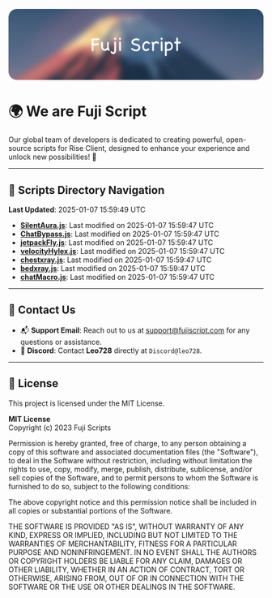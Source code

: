 ![Banner](.github/b.webp)

# 🌍 **We are Fuji Script**

Our global team of developers is dedicated to creating powerful, open-source scripts for Rise Client, designed to enhance your experience and unlock new possibilities! 🌟

---
<!-- SCRIPTS_NAVIGATION_START -->
## 📂 **Scripts Directory Navigation**

**Last Updated**: 2025-01-07 15:59:49 UTC

- **[SilentAura.js](scripts/SilentAura.js)**: Last modified on 2025-01-07 15:59:47 UTC
- **[ChatBypass.js](scripts/ChatBypass.js)**: Last modified on 2025-01-07 15:59:47 UTC
- **[jetpackFly.js](scripts/jetpackFly.js)**: Last modified on 2025-01-07 15:59:47 UTC
- **[velocityHylex.js](scripts/velocityHylex.js)**: Last modified on 2025-01-07 15:59:47 UTC
- **[chestxray.js](scripts/chestxray.js)**: Last modified on 2025-01-07 15:59:47 UTC
- **[bedxray.js](scripts/bedxray.js)**: Last modified on 2025-01-07 15:59:47 UTC
- **[chatMacro.js](scripts/chatMacro.js)**: Last modified on 2025-01-07 15:59:47 UTC

<!-- SCRIPTS_NAVIGATION_END -->

---

## 💬 **Contact Us**  
- 📬 **Support Email**: Reach out to us at [support@fujiscript.com](mailto:support@fujiscript.com) for any questions or assistance.  
- 💬 **Discord**: Contact **Leo728** directly at `Discord@leo728`.

---

## 📜 **License**

This project is licensed under the MIT License.  

**MIT License**  
Copyright (c) 2023 Fuji Scripts  

Permission is hereby granted, free of charge, to any person obtaining a copy of this software and associated documentation files (the "Software"), to deal in the Software without restriction, including without limitation the rights to use, copy, modify, merge, publish, distribute, sublicense, and/or sell copies of the Software, and to permit persons to whom the Software is furnished to do so, subject to the following conditions:  

The above copyright notice and this permission notice shall be included in all copies or substantial portions of the Software.  

THE SOFTWARE IS PROVIDED "AS IS", WITHOUT WARRANTY OF ANY KIND, EXPRESS OR IMPLIED, INCLUDING BUT NOT LIMITED TO THE WARRANTIES OF MERCHANTABILITY, FITNESS FOR A PARTICULAR PURPOSE AND NONINFRINGEMENT. IN NO EVENT SHALL THE AUTHORS OR COPYRIGHT HOLDERS BE LIABLE FOR ANY CLAIM, DAMAGES OR OTHER LIABILITY, WHETHER IN AN ACTION OF CONTRACT, TORT OR OTHERWISE, ARISING FROM, OUT OF OR IN CONNECTION WITH THE SOFTWARE OR THE USE OR OTHER DEALINGS IN THE SOFTWARE.  
